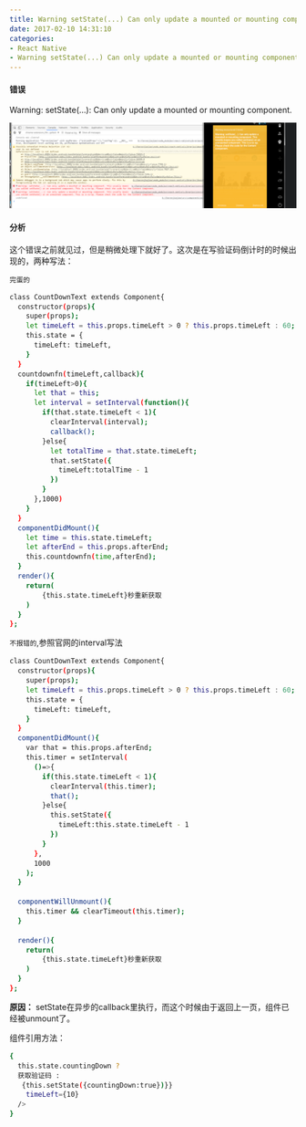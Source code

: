 ```yaml
---
title: Warning setState(...) Can only update a mounted or mounting component]...
date: 2017-02-10 14:31:10
categories:
- React Native
- Warning setState(...) Can only update a mounted or mounting component]...
---
```



#### 错误

Warning: setState(...): Can only update a mounted or mounting component.

![](/assets/rn/1.png)

<!--more-->

#### 分析

这个错误之前就见过，但是稍微处理下就好了。这次是在写验证码倒计时的时候出现的，两种写法：

`完蛋的`

``` bash
class CountDownText extends Component{
  constructor(props){
    super(props);
    let timeLeft = this.props.timeLeft > 0 ? this.props.timeLeft : 60;
    this.state = {
      timeLeft: timeLeft,
    }
  }
  countdownfn(timeLeft,callback){
    if(timeLeft>0){
      let that = this;
      let interval = setInterval(function(){
        if(that.state.timeLeft < 1){
          clearInterval(interval);
          callback();
        }else{
          let totalTime = that.state.timeLeft;
          that.setState({
            timeLeft:totalTime - 1
          })
        }
      },1000)
    }
  }
  componentDidMount(){
    let time = this.state.timeLeft;
    let afterEnd = this.props.afterEnd;
    this.countdownfn(time,afterEnd);
  }
  render(){
    return(
        {this.state.timeLeft}秒重新获取
    )
  }
};
```

`不报错的`,参照官网的interval写法
``` bash
class CountDownText extends Component{
  constructor(props){
    super(props);
    let timeLeft = this.props.timeLeft > 0 ? this.props.timeLeft : 60;
    this.state = {
      timeLeft: timeLeft,
    }
  }
  componentDidMount(){
    var that = this.props.afterEnd;
    this.timer = setInterval(
      ()=>{
        if(this.state.timeLeft < 1){
          clearInterval(this.timer);
          that();
        }else{
          this.setState({
            timeLeft:this.state.timeLeft - 1
          })
        }
      },
      1000
    );
  }

  componentWillUnmount(){
    this.timer && clearTimeout(this.timer);
  }

  render(){
    return(
        {this.state.timeLeft}秒重新获取
    )
  }
};
```

**原因：** setState在异步的callback里执行，而这个时候由于返回上一页，组件已经被unmount了。

组件引用方法：

``` bash
{
  this.state.countingDown ?
  获取验证码 :
   {this.setState({countingDown:true})}}
    timeLeft={10}
  />
}
```
